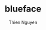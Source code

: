 ---
title: "blueface"
github: https://github.com/tnguyen/blueface
demo: https://thien.github.io/blueface/
author: Thien Nguyen
ssg:
  - Jekyll
cms:
  - No Cms
---